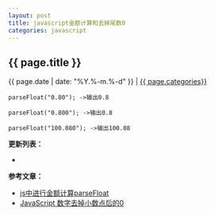 ```yaml
---
layout: post
title: javascript金额计算和去掉尾数0
categories: javascript
---
```


## {{ page.title }}

{{ page.date | date: "%Y.%-m.%-d" }} | <a href="/archive#{{ page.categories }}">{{ page.categories}}</a>



```
parseFloat("0.80"); ->输出0.8

parseFloat("0.800"); ->输出0.8

parseFloat("100.080"); ->输出100.08
```

**更新列表：**

*



**参考文章：**

* [js中进行金额计算parseFloat][1]
* [JavaScript 数字去掉小数点后的0][2]

[1]: http://www.cnblogs.com/anlove0328-1121/p/5509357.html
[2]: https://blog.csdn.net/shizhiailian/article/details/73278292